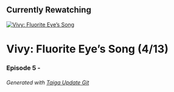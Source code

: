 ﻿
## Currently Rewatching

[![Vivy: Fluorite Eye&#8217;s Song](https://s4.anilist.co/file/anilistcdn/media/anime/cover/medium/bx128546-UIwyhuhjxmL0.jpg)](https://anilist.co/anime/128546)

# Vivy: Fluorite Eye&#8217;s Song (4/13)

### Episode 5 - 

###### *Generated with [Taiga Update Git](https://github.com/nike4613/taiga-update-git)*
